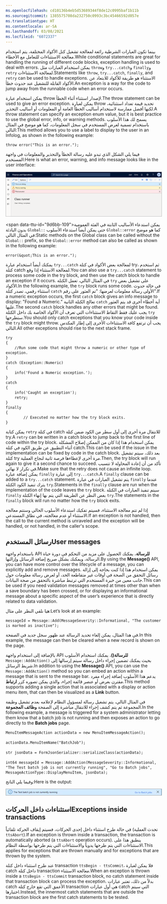 ```yaml
---
ms.openlocfilehash: cd10136b4eb5d53689344f8de12c0995baf1b11b
ms.sourcegitcommit: 1385575708da232750c0993c3bc45466592d057e
ms.translationtype: HT
ms.contentlocale: ar-SA
ms.lasthandoff: 03/08/2021
ms.locfileid: "6072337"
---
```

<span data-ttu-id="9d6bb-101">بينما تكون العبارات الشرطية رائعة لمعالجة تشغيل كتل الأكواد المختلفة، يتم استخدام معالجة الاستثناءات للتعامل مع الأخطاء.</span><span class="sxs-lookup"><span data-stu-id="9d6bb-101">While conditional statements are great for handling the running of different code blocks, exception handling is used to deal with errors.</span></span>
<span data-ttu-id="9d6bb-102">يمكن استخدام العبارات مثل `throw`و `try...catch`و `finally`و `retry` لمعالجة الاستثناءات.</span><span class="sxs-lookup"><span data-stu-id="9d6bb-102">Statements like `throw`, `try...catch`, `finally`, and `retry` can be used to handle exceptions.</span></span> <span data-ttu-id="9d6bb-103">الاستثناء هو طريقة للأكواد للابتعاد عن الأكواد القابلة للتشغيل عند حدوث خطأ.</span><span class="sxs-lookup"><span data-stu-id="9d6bb-103">An exception is a way for the code to jump away from the runnable code when an error occurs.</span></span> 

<span data-ttu-id="9d6bb-104">يمكن استخدام عبارة throw لإصدار استثناء أثناء الخطأ.</span><span class="sxs-lookup"><span data-stu-id="9d6bb-104">The throw statement can be used to give an error exception.</span></span> <span data-ttu-id="9d6bb-105">يمكن لعبارة throw تحديد قيمة تعداد استثنائية، لكنها أفضل ممارسة لاستخدام أساليب الخطأ العامة أو المعلومات أو أساليب التحذير.</span><span class="sxs-lookup"><span data-stu-id="9d6bb-105">A throw statement can specify an exception enum value, but it is best practice to use the global error, info, or warning methods.</span></span> <span data-ttu-id="9d6bb-106">يسمح لك هذا الأسلوب باستخدام تسمية لعرض المستخدم في سجل المعلومات، كما هو موضح في المثال التالي:</span><span class="sxs-lookup"><span data-stu-id="9d6bb-106">This method allows you to use a label to display to the user in an Infolog, as shown in the following example:</span></span>
```xpp
throw error("This is an error.");
```
<span data-ttu-id="9d6bb-107">فيما يلي الشكل الذي تبدو عليه رسالة الخطأ والتحذير والمعلومات في واجهة المستخدم:</span><span class="sxs-lookup"><span data-stu-id="9d6bb-107">Here is what an error, warning, and info message looks like in the user interface:</span></span>

![تُظهر لقطة الشاشة رسائل الخطأ والتحذير والمعلومات.](../media/error-1.png)

<span data-ttu-id="9d6bb-109&quot;>يمكن استدعاء الأساليب الثابتة في الفئة العمومية بدون البادئة `Global::` حتى يمكن أيضاً استدعاء الأسلوب `Global::error` كما هو موضح في المثال التالي:</span><span class=&quot;sxs-lookup&quot;><span data-stu-id=&quot;9d6bb-109&quot;>Static methods on the Global class can be called without the `Global::` prefix, so the `Global::error` method can also be called as shown in the following example:</span></span>
```xpp
error(&quot;This is an error.");
```
<span data-ttu-id="9d6bb-110">يمكنك أيضاً استخدام عبارة `try...catch` لمعالجة بعض الأكواد في كتلة try، ثم استخدم كتلة catch لمعالجة الاستثناء إذا وقع.</span><span class="sxs-lookup"><span data-stu-id="9d6bb-110">You can also use a `try...catch` statement to process some code in the try block, and then use the catch block to handle an exception if it occurs.</span></span> <span data-ttu-id="9d6bb-111">في المثال التالي، تعمل الكتلة `try` على تشغيل بعض الأكواد.</span><span class="sxs-lookup"><span data-stu-id="9d6bb-111">In the following example, the `try` block runs some code.</span></span> <span data-ttu-id="9d6bb-112">في حالة حدوث استثناء رقمي، تصدر كتلة `catch` الأولى رسالة معلومات لعرضها: "تم العثور على رقم".</span><span class="sxs-lookup"><span data-stu-id="9d6bb-112">If a numeric exception occurs, the first `catch` block gives an info message to display: "Found a Numeric."</span></span> <span data-ttu-id="9d6bb-113">تعالج الكتلة الثانية `catch` أية أخطاء أخرى قد يتم العثور عليها.</span><span class="sxs-lookup"><span data-stu-id="9d6bb-113">The second `catch` block handles any other errors that might be found.</span></span> <span data-ttu-id="9d6bb-114">يجب عليك فقط التقاط الاستثناءات التي تعرف أن الأكواد الخاصة بك داخل الكتلة `try` ستطرحها.</span><span class="sxs-lookup"><span data-stu-id="9d6bb-114">You should only catch exceptions that you know your code inside the `try` block might throw.</span></span> <span data-ttu-id="9d6bb-115">يجب أن ترتفع كافة الاستثناءات الأخرى إلى إطار المكدس التالي.</span><span class="sxs-lookup"><span data-stu-id="9d6bb-115">All other exceptions should rise to the next stack frame.</span></span>
```xpp
try
{
    //Run some code that might throw a numeric or other type of exception.
}
catch (Exception::Numeric)
{
    info('Found a Numeric exception.');
}
catch
{
    info('Caught an exception');
    retry;
}
finally
{
        // Executed no matter how the try block exits.
}
```
<span data-ttu-id="9d6bb-116">يمكن كتابة `retry` في كتلة catch للانتقال مرة أخرى إلى أول سطر من الكود ضمن كتلة try.</span><span class="sxs-lookup"><span data-stu-id="9d6bb-116">A `retry` can be written in a catch block to jump back to the first line of code within the try block.</span></span> <span data-ttu-id="9d6bb-117">يمكن استخدام هذا إذا كان من الممكن إصلاح المشكلة أثناء التطبيق عن طريق الكود في كتلة catch.</span><span class="sxs-lookup"><span data-stu-id="9d6bb-117">This can be used if the issue in the implementation can be fixed by code in the catch block.</span></span> <span data-ttu-id="9d6bb-118">بعد ذلك، سيتم تشغيل كتلة try مرة أخرى لإعطاءها فرصة ثانية لنجاح العملية.</span><span class="sxs-lookup"><span data-stu-id="9d6bb-118">Then, the try block will run again to give it a second chance to succeed.</span></span> <span data-ttu-id="9d6bb-119">تأكد من أن إعادة المحاولة لا تتسبب في تكرار لا نهائي.</span><span class="sxs-lookup"><span data-stu-id="9d6bb-119">Make sure that the retry does not cause an infinite loop.</span></span> <span data-ttu-id="9d6bb-120">يمكن إضافة عبارة `finally` إلى عبارة `try...catch`.</span><span class="sxs-lookup"><span data-stu-id="9d6bb-120">A `finally` clause can be added to a `try...catch` statement.</span></span> <span data-ttu-id="9d6bb-121">يتم تشغيل العبارات في عبارة `finally` عندما يترك تنفيذ الكود الكتلة `try`.</span><span class="sxs-lookup"><span data-stu-id="9d6bb-121">Statements in the `finally` clause are run when the implementation of the code leaves the `try` block.</span></span> <span data-ttu-id="9d6bb-122">سيتم تنفيذ العبارات في الكتلة `finally` بغض النظر عن الطريقة التي يتم بها إنهاء الكتلة `try`.</span><span class="sxs-lookup"><span data-stu-id="9d6bb-122">The statements in the `finally` block will run no matter how the `try` block exits.</span></span>

<span data-ttu-id="9d6bb-123">إذا لم تتم معالجة الاستثناء، فسيتم تفكيك استدعاء الأسلوب الحالي وستتم معالجة الاستثناء أو عدم معالجته، في نطاق المستدعي.</span><span class="sxs-lookup"><span data-stu-id="9d6bb-123">If an exception is not handled, then the call to the current method is unraveled and the exception will be handled, or not handled, in the caller's scope.</span></span>

## <a name="user-messages"></a><span data-ttu-id="9d6bb-124">رسائل المستخدم</span><span class="sxs-lookup"><span data-stu-id="9d6bb-124">User messages</span></span>

<span data-ttu-id="9d6bb-125">باستخدام واجهة API **للرسالة**، يمكنك الحصول على مزيد من التحكم في دورة حياة الرسالة، ويمكنك بشكل صريح إضافة الرسائل وإزالتها.</span><span class="sxs-lookup"><span data-stu-id="9d6bb-125">By using the **Message()** API, you can have more control over the lifecycle of a message, you can explicitly add and remove messages.</span></span> <span data-ttu-id="9d6bb-126">يمكن استخدام هذا إذا كنت بحاجة إلى إزالة رسائل التحقق من الصحة في أوقات غير متقاطعة الحد، أو لعرض رسالة معلومات حول جانب معين من خبرة المستخدم التي ترتبط مباشرة بالتحقق من صحة البيانات.</span><span class="sxs-lookup"><span data-stu-id="9d6bb-126">This can be used if you need validation messages removed at times other than when a save boundary has been crossed, or for displaying an informational message about a specific aspect of the user’s experience that is directly related to data validation.</span></span> 

<span data-ttu-id="9d6bb-127">هيا نلقي النظر على مثال:</span><span class="sxs-lookup"><span data-stu-id="9d6bb-127">Let’s look at an example:</span></span>

```xpp
messageId = Message::Add(MessageSeverity::Informational, "The customer is marked as inactive");
```

<span data-ttu-id="9d6bb-128">في هذا المثال، يمكن إلغاء تحديد الرسالة عند ظهور سجل جديد في الصفحة.</span><span class="sxs-lookup"><span data-stu-id="9d6bb-128">In this example, the message can then be cleared when a new record is shown on the page.</span></span> 

<span data-ttu-id="9d6bb-129">بالإضافة إلى استخدام واجهة API **للرسالة()**، يمكنك استخدام الأسلوب `Message::AddAction()` بحيث يمكنك تضمين إجراء داخل رسالة سيتم إرسالها إلى شريط الرسائل.</span><span class="sxs-lookup"><span data-stu-id="9d6bb-129">In addition to using the **Message()** API, you can use the `Message::AddAction()` method so you can embed an action within a message that is sent to the message bar.</span></span> <span data-ttu-id="9d6bb-130">يدعم هذا الأسلوب إضافة إجراء مفرد مقترن بعرض أو عنصر قائمة إجراء، والذي يمكن تصوره كزر **ارتباط**.</span><span class="sxs-lookup"><span data-stu-id="9d6bb-130">This method supports adding a single action that is associated with a display or action menu item, that can then be visualized as a **Link** button.</span></span> 

<span data-ttu-id="9d6bb-131">في المثال التالي، يتم تشغيل رسالة لمسؤول النظام لإعلامه بعدم تشغيل وظيفة المجموعة ثم يتم كشف إجراء للانتقال مباشرة إلى الصفحة **وظائف المجموعة**.</span><span class="sxs-lookup"><span data-stu-id="9d6bb-131">In the following example, a message is triggered for a system administrator letting them know that a batch job is not running and then exposes an action to go directly to the **Batch jobs** page.</span></span> 

```xpp
MenuItemMessageAction actionData = new MenuItemMessageAction();

actionData.MenuItemName("BatchJob");

str jsonData = FormJsonSerializer::serializeClass(actionData);

int64 messageId = Message::AddAction(MessageSeverity::Informational, "The Test batch job is not currently running", "Go to Batch jobs", MessageActionType::DisplayMenuItem, jsonData);
```

<span data-ttu-id="9d6bb-132">وفيما يلي الناتج:</span><span class="sxs-lookup"><span data-stu-id="9d6bb-132">Here is the output:</span></span>

![لقطة الشاشة التي تظهر رسالة الناتج لم يتم تشغيل وظيفة مجموعة الاختبار حالياً.](../media/add-action-method-ss.png)

## <a name="exceptions-inside-transactions"></a><span data-ttu-id="9d6bb-134">استثناءات داخل الحركات</span><span class="sxs-lookup"><span data-stu-id="9d6bb-134">Exceptions inside transactions</span></span> 

<span data-ttu-id="9d6bb-135">في حالة طرح استثناء داخل إحدى الحركات، فسيتم إيقاف الحركة تلقائياً (تحدث العملية `ttsAbort`).</span><span class="sxs-lookup"><span data-stu-id="9d6bb-135">If an exception is thrown inside a transaction, the transaction is automatically aborted (a `ttsAbort` operation occurs).</span></span> <span data-ttu-id="9d6bb-136">ينطبق هذا على الاستثناءات التي يتم طرحها يدوياً والاستثناءات التي يتم طرحها بواسطة النظام.</span><span class="sxs-lookup"><span data-stu-id="9d6bb-136">This applies for exceptions that are thrown manually and for exceptions that are thrown by the system.</span></span>

<span data-ttu-id="9d6bb-137">عند طرح استثناء داخل كتلة transaction `ttsBegin - ttsCommit`، فلا يمكن لعبارة catch داخل كتلة transaction معالجة الاستثناء.</span><span class="sxs-lookup"><span data-stu-id="9d6bb-137">When an exception is thrown inside a `ttsBegin - ttsCommit` transaction block, no catch statement inside that transaction block can process the exception.</span></span> <span data-ttu-id="9d6bb-138">بدلاً من ذلك، تعتبر عبارات catch الأعمق التي تقع خارج كتلة transaction هي أول عبارات catch التي سيتم اختبارها.</span><span class="sxs-lookup"><span data-stu-id="9d6bb-138">Instead, the innermost catch statements that are outside the transaction block are the first catch statements to be tested.</span></span>


